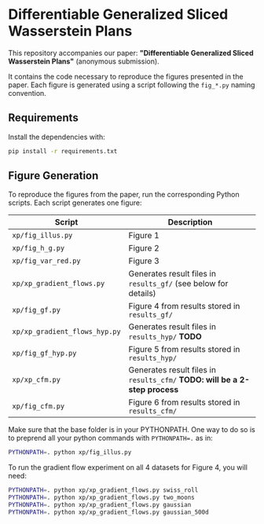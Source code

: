 # Differentiable Generalized Sliced Wasserstein Plans

This repository accompanies our paper: **"Differentiable Generalized Sliced Wasserstein Plans"** (anonymous submission).

It contains the code necessary to reproduce the figures presented in the paper. Each figure is generated using a script following the `fig_*.py` naming convention.

## Requirements

Install the dependencies with:

```bash
pip install -r requirements.txt
```

## Figure Generation

To reproduce the figures from the paper, run the corresponding Python scripts. Each script generates one figure:

| Script        | Description                  |
|---------------|------------------------------|
| `xp/fig_illus.py`    | Figure 1 |
| `xp/fig_h_g.py`    | Figure 2 |
| `xp/fig_var_red.py`    | Figure 3 |
| `xp/xp_gradient_flows.py` | Generates result files in `results_gf/` (see below for details) |
| `xp/fig_gf.py` | Figure 4 from results stored in `results_gf/` |
| `xp/xp_gradient_flows_hyp.py` | Generates result files in `results_hyp/` **TODO** |
| `xp/fig_gf_hyp.py` | Figure 5 from results stored in `results_hyp/` |
| `xp/xp_cfm.py` | Generates result files in `results_cfm/` **TODO: will  be a 2-step process** |
| `xp/fig_cfm.py` | Figure 6 from results stored in `results_cfm/` |

Make sure that the base folder is in your PYTHONPATH.
One way to do so is to preprend all your python commands with `PYTHONPATH=.` as in:

```bash
PYTHONPATH=. python xp/fig_illus.py
```

To run the gradient flow experiment on all 4 datasets for Figure 4, you will need:

```bash
PYTHONPATH=. python xp/xp_gradient_flows.py swiss_roll
PYTHONPATH=. python xp/xp_gradient_flows.py two_moons
PYTHONPATH=. python xp/xp_gradient_flows.py gaussian
PYTHONPATH=. python xp/xp_gradient_flows.py gaussian_500d
```
